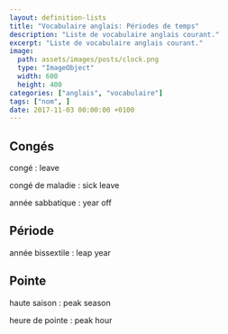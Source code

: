 ```yaml
---
layout: definition-lists
title: "Vocabulaire anglais: Périodes de temps"
description: "Liste de vocabulaire anglais courant."
excerpt: "Liste de vocabulaire anglais courant."
image:
  path: assets/images/posts/clock.png
  type: "ImageObject"
  width: 600
  height: 400
categories: ["anglais", "vocabulaire"]
tags: ["nom", ]
date: 2017-11-03 00:00:00 +0100
---
```


## Congés

congé
: leave

congé de maladie
: sick leave

année sabbatique
: year off


## Période

année bissextile
: leap year


## Pointe

haute saison
: peak season

heure de pointe
: peak hour
